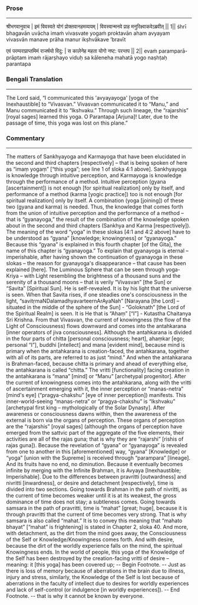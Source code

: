 ### Prose 
 --- 
श्रीभगवानुवाच |
इमं विवस्वते योगं प्रोक्तवानहमव्ययम् |
विवस्वान्मनवे प्राह मनुरिक्ष्वाकवेऽब्रवीत् || 1||
śhrī bhagavān uvācha
imaṁ vivasvate yogaṁ proktavān aham avyayam
vivasvān manave prāha manur ikṣhvākave ’bravīt

एवं परम्पराप्राप्तमिमं राजर्षयो विदु: |
स कालेनेह महता योगो नष्ट: परन्तप || 2||
evaṁ paramparā-prāptam imaṁ rājarṣhayo viduḥ
sa kāleneha mahatā yogo naṣhṭaḥ parantapa

### Bengali Translation 
 --- 
The Lord said, “I communicated this 'avyayayoga' [yoga of the Inexhaustible] to “Vivasvan.” Vivasvan communicated it to “Manu,” and Manu communicated it to “Ikshvaku.” Through such lineage, the “rajarshis” [royal sages] learned this yoga. O Parantapa [Arjuna]! Later, due to the passage of time, this yoga was lost on this plane.”

### Commentary 
 --- 
The matters of Sankhyayoga and Karmayoga that have been elucidated in the second and third chapters [respectively] – that is being spoken of here as “imaṃ yogaṃ” [“this yoga”; see line 1 of sloka 4:1 above]. Sankhyayoga is knowledge through intuitive perception, and Karmayoga is knowledge through the performance of a method. Intuitive perception (gyana [ascertainment]) is not enough [for spiritual realization] only by itself, and performance of a method (karma [yogic practice]) too is not enough [for spiritual realization] only by itself. A combination (yoga [joining]) of these two (gyana and karma) is needed. Thus, the knowledge that comes forth from the union of intuitive perception and the performance of a method – that is “gyanayoga,” the result of the combination of the knowledge spoken about in the second and third chapters (Sankhya and Karma [respectively]). The meaning of the word “yoga” in these slokas [4:1 and 4:2 above] have to be understood as “gyana” [knowledge; knowingness] or “gyanayoga.” Because this “gyana” is explained in this fourth chapter [of the Gita], the name of this chapter is “gyanayoga.” To explain that gyanayoga is eternal – imperishable, after having shown the continuation of gyanayoga in these slokas – the reason for gyanayoga's disappearance – that cause has been explained [here]. The Luminous Sphere that can be seen through yoga-Kriya – with Light resembling the brightness of a thousand suns and the serenity of a thousand moons – that is verily “Vivasvan” [the Sun] or “Savita” [Spiritual Sun]. He is self-revealed. It is by his light that the universe is seen. When that Savita rises, if one steadies one's consciousness in the light,      “savitṛmaNDalamadhyavarteernArAyaNah” [Narayana [the Lord] – situated in the middle of the sphere of the Sun] - “Goloknath” [the Lord of the Spiritual Realm] is seen. It is He that is “Ahaṃ” [“I”] - Kutastha Chaitanya Sri Krishna. From that Vivasvan, the current of knowingness (the flow of the Light of Consciousness) flows downward and comes into the antahkarana [inner operators of jiva consciousness]. Although the antahkarana is divided in the four parts of chitta [personal consciousness; heart], ahaṃkar [ego; personal “I”], buddhi [intellect] and mana [evident mind], because mind is primary when the antahkarana is creation-faced, the antahkarana, together with all of its parts, are referred to as just “mind.” And when the antahkarana is Brahman-faced, because chitta is primary and ahead of everything else, the antahkarana is called “chitta.” The vritti [functionality] facing creation in the antahkarana is “mana” [mind] or “Manu” [archetypal progenitor]. After the current of knowingness comes into the antahkarana, along with the vritti of ascertainment emerging with it, the inner perception or “manas-netra” [mind's eye] (“pragya-chakshu” [eye of inner perception]) manifests. This inner-world-seeing “manas-netra” or “pragya-chakshu” is “Ikshvaku” [archetypal first king – mythologically of the Solar Dynasty]. After awareness or consciousness dawns within, then the awareness of the external is born via the organs of perception. These organs of perception are the “rajarshis” [royal sages] (although the organs of perception have emerged from the sattvic part of the aggregate of the five elements, their activities are all of the rajas guna; that is why they are “rajarshi” [rishis of rajas guna]). Because the revelation of “gyana” or “gyanayoga” is revealed from one to another in this [aforementioned] way, “gyana” [Knowledge] or “yoga” [union with the Supreme] is received through “parampara” [lineage]. And its fruits have no end, no diminution. Because it eventually becomes infinite by merging with the Infinite Brahman, it is Avyaya [Inexhaustible; Imperishable]. Due to the differences between pravritti [outwardness] and nivritti [inwardness], or desire and detachment [respectively], time is divided into two sections. Going towards Brahman in the path of nivritti, as the current of time becomes weaker until it is at its weakest, the gross dominance of time does not stay; a subtleness comes. Going towards samsara in the path of pravritti, time is “mahat” [great; huge], because it is through pravritti that the current of time becomes very strong. That is why samsara is also called “mahat.” It is to convey this meaning that “mahato bhayat” [“mahat” is frightening] is stated in Chapter 2, sloka 40. And more, with detachment, as the dirt from the mind goes away, the Consciousness of the Self or Knowledge/Knowingness comes forth. And with desire, because the dirt of the worldly experience falls on the mind, the spiritual Knowingness ends. In the world of people, this yoga of the Knowledge of the Self has been destroyed by the creation-facing vritti of desire – meaning: it [this yoga] has been covered up; -- Begin Footnote. -- Just as there is loss of memory because of aberrations in the brain due to illness, injury and stress, similarly, the Knowledge of the Self is lost because of aberrations in the faculty of intellect due to desires for worldly experiences and lack of self-control (or indulgence [in worldly experiences]). -- End Footnote. -- that is why it cannot be known by everyone.